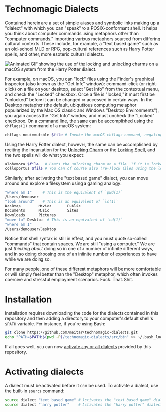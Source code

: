 # Technomagic Dialects

Contained herein are a set of simple aliases and symbolic links making up a "dialect" with which you can "speak" to a POSIX-conformant shell. It helps you think about computer commands using metaphors other than "computer commands," importing various metaphors sourced from differing cultural contexts. These include, for example, a "text based game" such as an old-school MUD or RPG, pop-cultural references such as Harry Potter spells, and other, more esoteric cultural dialects.

![Animated GIF showing the use of the locking and unlocking charms on a macOS system from the Harry Potter dialect.](https://i.imgur.com/NhE2S80.gif)

For example, on macOS, you can "lock" files using the Finder's graphical Inspector (also known as the "Get Info" window): command-click (or right-click) on a file on your desktop, select "Get Info" from the contextual menu, and check the "Locked" checkbox. Once a file is "locked," it must first be "unlocked" before it can be changed or accessed in certain ways. In the Desktop metaphor (the default, ubiqutitous computing metaphor popularized by the Mac OS classic and Windows "Desktop Environments"), you again access the "Get Info" window, and must uncheck the "Locked" checkbox. On a command line, the same can be accomplished using the `chflags(1)` command of a macOS system:

```sh
chflags nouimmutable $file # Invoke the macOS chflags command, negating the "user immutable" flag on "$file"
```

Using the Harry Potter dialect, however, the same can be accomplished by reciting the incantation for the [Unlocking Charm](https://harrypotter.wikia.com/wiki/Unlocking_Charm) or the [Locking Spell](https://harrypotter.wikia.com/wiki/Locking_Spell), and the two spells will do what you expect:

```sh
alohomora $file   # Casts the unlocking charm on a file. If it is locked, it will now be unlocked.
colloportus $file # You can of course also (re-)lock files using the locking spell.
```

Similarly, after activating the "text based game" dialect, you can move around and explore a filesystem using a gaming analogy:

```sh
"where am I"     # This is the equivalent of `pwd(1)`
/Users/demouser
"look around"    # This is an equivalent of `ls(1)`
Desktop        Movies       Public
Documents      Music        Sites
Downloads      Pictures
"move-to" Desktop  # This is an equivalent of `cd(1)`
"where am I"
/Users/demouser/Desktop
```

Notice that shell syntax is still in effect, and you must quote so-called "commands" that contain spaces. We are still "using a computer." We are just *thinking about* doing so in one of a number of infinite different ways, and in so doing choosing one of an infinite number of experiences to have while we are doing so.

For many people, one of these different metaphors will be more comfortable or will simply feel better than the "Desktop" metaphor, which often invokes coercive and stressful employment scenarios. Fuck. That. Shit.

# Installation

Installation requires downloading the code for the dialects contained in this repository and then adding a directory to your computer's default shell's `$PATH` variable. For instance, if you're using Bash:

```sh
git clone https://github.com/meitar/technomagic-dialects.git              # Download the source code.
echo "PATH=$PATH:$(pwd -P)/technomagic-dialects/src/bin" >> ~/.bash_login # Append the technomagic-dialect's bin directory to your Bash shell's auto-sourced PATH.
```

If all goes well, you can now [activate any or all dialects](#activating-dialects) provided by this repository.

# Activating dialects 

A dialect must be activated before it can be used. To activate a dialect, use the built-in `source` command:

```sh
source dialect "text based game" # Activates the "text based game" dialect.
source dialect "harry potter"    # Activates the "harry potter" dialect.
```
